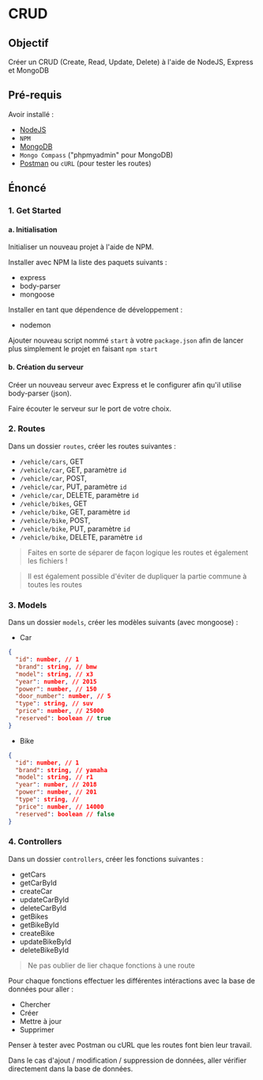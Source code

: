 # CRUD

## Objectif

Créer un CRUD (Create, Read, Update, Delete) à l'aide de NodeJS, Express et MongoDB

## Pré-requis

Avoir installé :

- [NodeJS](https://nodejs.org/en/)
- `NPM`
- [MongoDB](https://www.mongodb.com/try/download/community)
- `Mongo Compass` ("phpmyadmin" pour MongoDB)
- [Postman](https://www.postman.com/) ou `cURL` (pour tester les routes)

## Énoncé

### 1. Get Started

#### a. Initialisation

Initialiser un nouveau projet à l'aide de NPM.

Installer avec NPM la liste des paquets suivants :

- express
- body-parser
- mongoose

Installer en tant que dépendence de développement :

- nodemon

Ajouter nouveau script nommé `start` à votre `package.json` afin de lancer plus simplement le projet en faisant
`npm start`

#### b. Création du serveur

Créer un nouveau serveur avec Express et le configurer afin qu'il utilise body-parser (json).

Faire écouter le serveur sur le port de votre choix.

### 2. Routes

Dans un dossier `routes`, créer les routes suivantes :

- `/vehicle/cars`, GET
- `/vehicle/car`, GET, paramètre `id`
- `/vehicle/car`, POST,
- `/vehicle/car`, PUT, paramètre `id`
- `/vehicle/car`, DELETE, paramètre `id`
- `/vehicle/bikes`, GET
- `/vehicle/bike`, GET, paramètre `id`
- `/vehicle/bike`, POST,
- `/vehicle/bike`, PUT, paramètre `id`
- `/vehicle/bike`, DELETE, paramètre `id`

> Faites en sorte de séparer de façon logique les routes et également les fichiers !

> Il est également possible d'éviter de dupliquer la partie commune à toutes les routes

### 3. Models

Dans un dossier `models`, créer les modèles suivants (avec mongoose) :

- Car

```json
{
  "id": number, // 1
  "brand": string, // bmw
  "model": string, // x3
  "year": number, // 2015
  "power": number, // 150
  "door_number": number, // 5
  "type": string, // suv
  "price": number, // 25000
  "reserved": boolean // true
}
```

- Bike

```json
{
  "id": number, // 1
  "brand": string, // yamaha
  "model": string, // r1
  "year": number, // 2018
  "power": number, // 201
  "type": string, //
  "price": number, // 14000
  "reserved": boolean // false
}
```

### 4. Controllers

Dans un dossier `controllers`, créer les fonctions suivantes :

- getCars
- getCarById
- createCar
- updateCarById
- deleteCarById
- getBikes
- getBikeById
- createBike
- updateBikeById
- deleteBikeById

> Ne pas oublier de lier chaque fonctions à une route

Pour chaque fonctions effectuer les différentes intéractions avec la base de données pour aller :

- Chercher
- Créer
- Mettre à jour
- Supprimer

Penser à tester avec Postman ou cURL que les routes font bien leur travail.

Dans le cas d'ajout / modification / suppression de données, aller vérifier directement dans la base de données.
